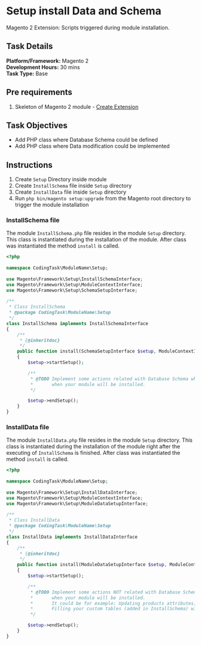 # Setup install Data and Schema

Magento 2 Extension: Scripts triggered during module installation.
 
## Task Details  
**Platform/Framework:** Magento 2  
**Development Hours:** 30 mins  
**Task Type:** Base
 
## Pre requirements
1. Skeleton of Magento 2 module - [Create Extension](/magento2/create-extension)

## Task Objectives
- Add PHP class where Database Schema could be defined
- Add PHP class where Data modification could be implemented 
 
## Instructions
1. Create `Setup` Directory inside module
2. Create `InstallSchema` file inside `Setup` directory 
3. Create `InstallData` file inside `Setup` directory 
4. Run `php bin/magento setup:upgrade` from the Magento root directory to trigger the module installation
 
### InstallSchema file
The module `InstallSchema.php` file resides in the module `Setup` directory. This class is instantiated during the installation of the module. After class was instantiated the method `install` is called.
```php
<?php
 
namespace CodingTask\ModuleName\Setup;
 
use Magento\Framework\Setup\InstallSchemaInterface;
use Magento\Framework\Setup\ModuleContextInterface;
use Magento\Framework\Setup\SchemaSetupInterface;
 
/**
 * Class InstallSchema
 * @package CodingTask\ModuleName\Setup
 */
class InstallSchema implements InstallSchemaInterface
{
    /**
     * {@inheritdoc}
     */
    public function install(SchemaSetupInterface $setup, ModuleContextInterface $context)
    {
        $setup->startSetup();

        /**
         * @TODO Implement some actions related with Database Schema which should be triggered once,
         *       when your module will be installed.
         */

        $setup->endSetup();
    }
}
```     

### InstallData file
The module `InstallData.php` file resides in the module `Setup` directory. This class is instantiated during the installation of the module right after the executing of `InstallSchema` is finished. After class was instantiated the method `install` is called.
```php
<?php
 
namespace CodingTask\ModuleName\Setup;
 
use Magento\Framework\Setup\InstallDataInterface;
use Magento\Framework\Setup\ModuleContextInterface;
use Magento\Framework\Setup\ModuleDataSetupInterface;
 
/**
 * Class InstallData
 * @package CodingTask\ModuleName\Setup
 */
class InstallData implements InstallDataInterface
{
    /**
     * {@inheritdoc}
     */
    public function install(ModuleDataSetupInterface $setup, ModuleContextInterface $context)
    {
        $setup->startSetup();

        /**
         * @TODO Implement some actions NOT related with Database Schema which should be triggered once,
         *       when your module will be installed.
         *       It could be for example: Updating products attributes, Creating CMS Page or Static Block,
         *       Filling your custom tables (added in InstallSchema) with data and so on.
         */

        $setup->endSetup();
    }
}
```
